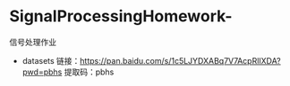 # SignalProcessingHomework-
信号处理作业
- datasets
链接：https://pan.baidu.com/s/1c5LJYDXABq7V7AcpRlIXDA?pwd=pbhs 
提取码：pbhs
